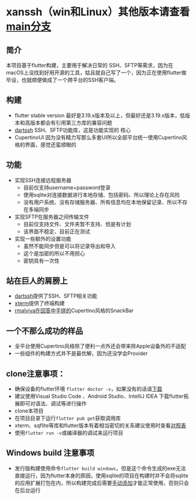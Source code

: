 # xanssh（win和Linux）其他版本请查看[main分支](https://github.com/xanxushu/xanssh)

## 简介

本项目基于flutter构建，主要用于解决日常的 SSH、SFTP等需求，因为在macOS上没找到好用开源的工具，姑且就自己写了一个，因为正在使用flutter做毕设，也就顺便做成了一个跨平台的SSH客户端。

## 构建

- flutter stable version 最好是3.19.x版本及以上，但最好还是3.19.x版本，低版本和高版本都会有引用第三方库的兼容问题
- [dartssh](https://pub.dev/packages/dartssh2) SSH、SFTP功能库，这是功能实现的 核心
- CupertinoUI 因为没有精力写那么多套UI所以全部平台统一使用Cupertino风格的界面，感觉还蛮顺眼的

## 功能
- 实现SSH连接远程服务器
  - 目前仅支持username+password登录
  - 使用sqlite对连接数据进行本地存储、包括密码、所以理论上存在风险
  - 没有用户系统、没有存储服务器、所有信息均在本地保留记录、所以不存在多端同步
- 实现SFTP在服务器之间传输文件
  - 目前仅支持文件、文件夹暂不支持、但是有计划
  - 该界面不稳定、目前正在测试
- 实现一些额外的设置功能
  - 虽然不能同步但是可以将记录导出和导入
  - 这个是加密的所以不用担心
  - 密钥具有一次性

## 站在巨人的肩膀上
- [dartssh](https://pub.dev/packages/dartssh2)提供了SSH、SFTP相关功能
- [xterm](https://pub.dev/packages/xterm)提供了终端构建
- [rmalviya在回答中手搓的](https://stackoverflow.com/questions/55382651/use-snackbar-with-cupertinopagescaffold)Cupertino风格的SnackBar

## 一个不那么成功的样品
- 全平台使用Cupertino风格除了便利一点外还会带来除Apple设备外的不适配
- 一些组件的构建方式并不是最优解，因为还没学会Provider

## clone注意事项：
- 确保设备的flutter环境 `flutter doctor -v`，如果没有的话请[下载](https://docs.flutter.dev/get-started/install)
- 建议使用Visual Studio Code 、Android Studio、IntelliJ IDEA 下载flutter拓展即可对语法、调试等进行操作
- clone本项目
- 在项目目录下运行`flutter pub get`获取调用库
- xterm、sqflite等库和flutter版本有着相当密切的关系建议使用时查看[对照表](https://pub.dev/packages/xterm/versions)
- 使用`flutter run -v`或编译器的调试来运行项目

## Windows build 注意事项
- 发行版构建使用命令`flutter build windows`，但是这个命令生成的exe无法直接运行，因为flutter本身的原因，使用sqlite的项目在构建时并不会将sqlite的应用扩展打包在内，所以构建完成后需要[手动添加](https://www.sqlite.org/download.html)才能正常使用，否则只会在后台运行
